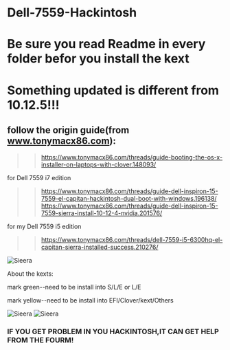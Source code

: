 # Dell-7559-Hackintosh
# Be sure you read Readme in every folder befor you install the kext
# Something updated is different from 10.12.5!!!
## follow the origin guide(from www.tonymacx86.com):
  >>https://www.tonymacx86.com/threads/guide-booting-the-os-x-installer-on-laptops-with-clover.148093/
  
  for Dell 7559 i7 edition
  >>https://www.tonymacx86.com/threads/guide-dell-inspiron-15-7559-el-capitan-hackintosh-dual-boot-with-windows.196138/
  >>https://www.tonymacx86.com/threads/guide-dell-inspiron-15-7559-sierra-install-10-12-4-nvidia.201576/
  
  for my Dell 7559 i5 edition
  >>https://www.tonymacx86.com/threads/dell-7559-i5-6300hq-el-capitan-sierra-installed-success.210276/
  
  ![Sieera](https://github.com/crackself/Dell-7559-Hackintosh/blob/master/introduce/sierra.png)
  
  About the kexts:
  
  mark green--need to be install into S/L/E or L/E
  
  mark yellow--need to be install into EFI/Clover/kext/Others
  
  ![Sieera](https://github.com/crackself/Dell-7559-Hackintosh/blob/master/introduce/EFI.png)
  ![Sieera](https://github.com/crackself/Dell-7559-Hackintosh/blob/master/introduce/LE.png)

### IF YOU GET PROBLEM IN YOU HACKINTOSH,IT CAN GET HELP FROM THE FOURM!
